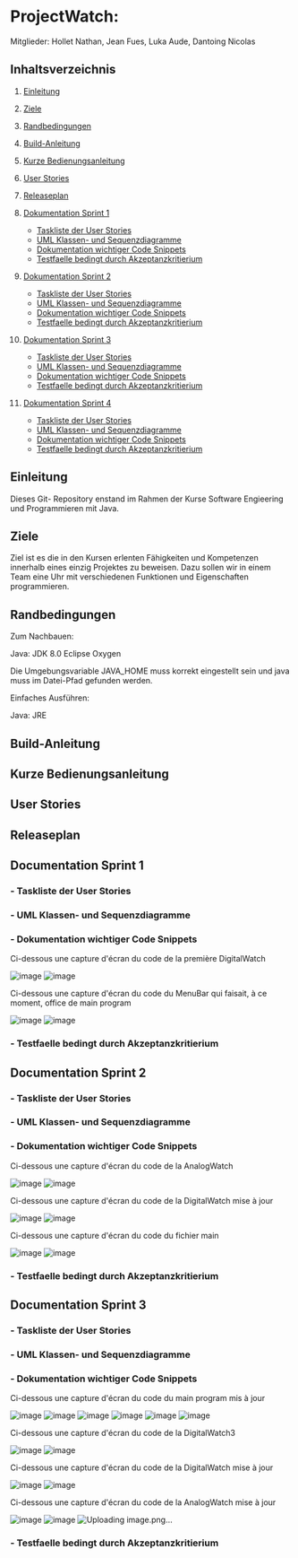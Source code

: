 # ProjectWatch:

Mitglieder: Hollet Nathan, Jean Fues, Luka Aude, Dantoing Nicolas

## Inhaltsverzeichnis

  1. [Einleitung](#einleitung)
1. [Ziele](#ziele)
1. [Randbedingungen](#randbedingungen)
1. [Build-Anleitung](#build-anleitung)
1. [Kurze Bedienungsanleitung](#kurze-bedienungsanleitung)
1. [User Stories](#user-stories)
1. [Releaseplan](#releaseplan)
1. [Dokumentation Sprint 1](#dokumentation-sprint-1)
    + [Taskliste der User Stories](#taskliste-der-user-stories)
    + [UML Klassen- und Sequenzdiagramme](#uml-klassen-und-sequenzdiagramme)
    + [Dokumentation wichtiger Code Snippets](#dokumentation-wichtiger-code-snippets)
    + [Testfaelle bedingt durch Akzeptanzkritierium](#testfaelle-bedingt-durch-akzeptanzkritierium)
    
1. [Dokumentation Sprint 2](#dokumentation-sprint-2)
    + [Taskliste der User Stories](#taskliste-der-user-stories)
    + [UML Klassen- und Sequenzdiagramme](#uml-klassen-und-sequenzdiagramme)
    + [Dokumentation wichtiger Code Snippets](#dokumentation-wichtiger-code-snippets)
    + [Testfaelle bedingt durch Akzeptanzkritierium](#testfaelle-bedingt-durch-akzeptanzkritierium)
    
1. [Dokumentation Sprint 3](#dokumentation-sprint-3)
    + [Taskliste der User Stories](#taskliste-der-user-stories)
    + [UML Klassen- und Sequenzdiagramme](#uml-klassen-und-sequenzdiagramme)
    + [Dokumentation wichtiger Code Snippets](#dokumentation-wichtiger-code-snippets)
    + [Testfaelle bedingt durch Akzeptanzkritierium](#testfaelle-bedingt-durch-akzeptanzkritierium)
    
1. [Dokumentation Sprint 4](#dokumentation-sprint-4)
    + [Taskliste der User Stories](#taskliste-der-user-stories)
    + [UML Klassen- und Sequenzdiagramme](#uml-klassen-und-sequenzdiagramme)
    + [Dokumentation wichtiger Code Snippets](#dokumentation-wichtiger-code-snippets)
    + [Testfaelle bedingt durch Akzeptanzkritierium](#testfaelle-bedingt-durch-akzeptanzkritierium)
  
## Einleitung

Dieses Git- Repository enstand im Rahmen der Kurse Software Engieering und Programmieren mit Java.

## Ziele

Ziel ist es die in den Kursen erlenten Fähigkeiten und Kompetenzen innerhalb eines einzig Projektes zu beweisen. Dazu sollen wir in einem Team eine Uhr mit verschiedenen Funktionen und Eigenschaften programmieren.

## Randbedingungen

Zum Nachbauen:

Java: JDK 8.0 Eclipse Oxygen

Die Umgebungsvariable JAVA_HOME muss korrekt eingestellt sein und java muss im Datei-Pfad gefunden werden.

Einfaches Ausführen:

Java: JRE

## Build-Anleitung

## Kurze Bedienungsanleitung

## User Stories

## Releaseplan

## Documentation Sprint 1

### - Taskliste der User Stories
    
### - UML Klassen- und Sequenzdiagramme
   
### - Dokumentation wichtiger Code Snippets

  Ci-dessous une capture d'écran du code de la première DigitalWatch 
  
![image](https://user-images.githubusercontent.com/26046475/34828402-bf6bc77c-f6dd-11e7-9ecf-a921d2fcd1d1.png)
![image](https://user-images.githubusercontent.com/26046475/34828407-c37903de-f6dd-11e7-8933-496a2311baa5.png)

  Ci-dessous une capture d'écran du code du MenuBar qui faisait, à ce moment, office de main program

![image](https://user-images.githubusercontent.com/26046475/34828411-c67af628-f6dd-11e7-82c3-897a7ec73eb8.png)
![image](https://user-images.githubusercontent.com/26046475/34828415-c9562aca-f6dd-11e7-8ab1-991ed3f8bbb1.png)

### - Testfaelle bedingt durch Akzeptanzkritierium


## Documentation Sprint 2

### - Taskliste der User Stories
    
### - UML Klassen- und Sequenzdiagramme
   
### - Dokumentation wichtiger Code Snippets
   
   Ci-dessous une capture d'écran du code de la AnalogWatch
   
![image](https://user-images.githubusercontent.com/26046475/34828745-cf3164f4-f6de-11e7-8dd6-57d917693792.png)
![image](https://user-images.githubusercontent.com/26046475/34828751-d2ef8f6c-f6de-11e7-801b-728c90cb7f3c.png)

Ci-dessous une capture d'écran du code de la DigitalWatch mise à jour

![image](https://user-images.githubusercontent.com/26046475/34828759-d69e9f72-f6de-11e7-92d2-9ca0efd7e0ef.png)
![image](https://user-images.githubusercontent.com/26046475/34828763-d90a2dd0-f6de-11e7-89d9-eeac7110ca67.png)

Ci-dessous une capture d'écran du code du fichier main

![image](https://user-images.githubusercontent.com/26046475/34828766-dc0e435e-f6de-11e7-83c8-b4e0e816678f.png)
![image](https://user-images.githubusercontent.com/26046475/34828770-de0c88dc-f6de-11e7-9838-ad565dd937b4.png)

   
### - Testfaelle bedingt durch Akzeptanzkritierium


## Documentation Sprint 3

### - Taskliste der User Stories
    
### - UML Klassen- und Sequenzdiagramme
   
### - Dokumentation wichtiger Code Snippets
   
Ci-dessous une capture d'écran du code du main program mis à jour
 
![image](https://user-images.githubusercontent.com/26046475/34830625-c560007e-f6e4-11e7-8383-821951e2d306.png)
![image](https://user-images.githubusercontent.com/26046475/34830635-c8924cb6-f6e4-11e7-8bff-2e3c575c3a64.png)
![image](https://user-images.githubusercontent.com/26046475/34830641-cb96b974-f6e4-11e7-8fd8-eba5c0bbb84f.png)
![image](https://user-images.githubusercontent.com/26046475/34830643-ce464716-f6e4-11e7-9460-435e5270bbfa.png)
![image](https://user-images.githubusercontent.com/26046475/34830649-d0ac548c-f6e4-11e7-86b4-6e6134326749.png)
![image](https://user-images.githubusercontent.com/26046475/34830654-d3a07dc6-f6e4-11e7-85dc-e9e9beed893e.png)

Ci-dessous une capture d'écran du code de la DigitalWatch3 

![image](https://user-images.githubusercontent.com/26046475/34830675-e4855cd8-f6e4-11e7-85c2-4077d465d084.png)
![image](https://user-images.githubusercontent.com/26046475/34830676-e72ceee2-f6e4-11e7-825b-7e69f6a6c55c.png)

Ci-dessous une capture d'écran du code de la DigitalWatch mise à jour

![image](https://user-images.githubusercontent.com/26046475/34830684-ecbb3134-f6e4-11e7-986e-0e6adbb86c95.png)
![image](https://user-images.githubusercontent.com/26046475/34830686-ef61ec8e-f6e4-11e7-9f2e-7a80c2af7df5.png)

Ci-dessous une capture d'écran du code de la AnalogWatch mise à jour

![image](https://user-images.githubusercontent.com/26046475/34830693-f478839a-f6e4-11e7-9e90-418f563feb4c.png)
![image](https://user-images.githubusercontent.com/26046475/34830698-f6ed5f60-f6e4-11e7-9100-4c307e36ad68.png)
![Uploading image.png…]()



   
### - Testfaelle bedingt durch Akzeptanzkritierium
